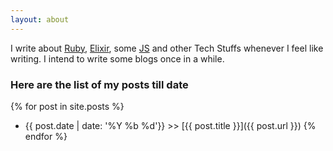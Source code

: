 ```yaml
---
layout: about
---
```


I write about [Ruby](https://www.ruby-lang.org/en/), [Elixir](https://elixir-lang.org/), some [JS](https://en.wikipedia.org/wiki/JavaScript) and other Tech Stuffs whenever I feel like writing. 
I intend to write some blogs once in a while.

### Here are the list of my posts till date 

{% for post in site.posts %}
  * {{ post.date | date: '%Y %b %d'}} >> [{{ post.title }}]({{ post.url }})
{% endfor %}


<!--
<p>
	I intend to post somethings once in a while
</p>

<body>


	<div class="wrapper wrapper_padding clearfix">
		<div class="col-1 about homepage_content">
			<h2>About</h2>
		</div>
		<div class="col-2 homepage_content">
			<h2>Stuffs I've Written</h2>
			<hr>

			{% for post in site.posts %}
			<h3><a href="{{ post.url }}">{{ post.title }}</a></h3>
			<p class="date">{{ post.date | date: '%Y %b %d'}}</p>
			{% endfor %}

		</div>
		<div class="col-3 homepage_content">
			<h2>Contributions</h2>
			<hr>

			{% for item in site.data.contribution %}
				<h3>{{ item.title}} of {{ item.event}} at {{ item.location }}</h3>
			{% endfor%}

		</div>

	</div> -->
